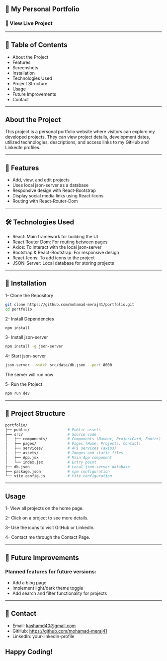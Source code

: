 ## 📝 My Personal Portfolio
### 🚀 View Live Project
---
## 📖 Table of Contents
- About the Project
- Features
- Screenshots
- Installation
- Technologies Used
- Project Structure
- Usage
- Future Improvements
- Contact

---

## About the Project
This project is a personal portfolio website where visitors can explore my developed projects. They can view project details, development dates, utilized technologies, descriptions, and access links to my GitHub and LinkedIn profiles.

---
## 🎯 Features
- Add, view, and edit projects
- Uses local json-server as a database
- Responsive design with React-Bootstrap
- Display social media links using React-Icons
- Routing with React-Router-Dom

---

## 🛠 Technologies Used
- React: Main framework for building the UI
- React Router Dom: For routing between pages
- Axios: To interact with the local json-server
- Bootstrap & React-Bootstrap: For responsive design
- React-Icons: To add icons to the project
- JSON-Server: Local database for storing projects

---

## 🚀 Installation
1- Clone the Repository
```bash
git clone https://github.com/mohamad-meraj41/portfolio.git
cd portfolio
```
2- Install Dependencies
```bash
npm install
```
3- Install json-server
```bash
npm install -g json-server
```
4- Start json-server 
```bash
json-server --watch src/data/db.json --port 8000
```
The server will run now

5- Run the Ptoject
```bash
npm run dev
```

---

## 📂 Project Structure
```bash
portfolio/
├── public/                 # Public assets
├── src/                    # Source code
│   ├── components/         # Components (Navbar, ProjectCard, Footer)
│   ├── pages/              # Pages (Home, Projects, Contact)
│   ├── services/           # API services (axios)
│   ├── assets/             # Images and static files
│   ├── App.jsx             # Main App component
│   └── index.jsx           # Entry point
├── db.json                 # Local json-server database
├── package.json            # npm configuration
└── vite.config.js          # Vite configuration

```
---

## Usage
1- View all projects on the home page.

2- Click on a project to see more details.

3- Use the icons to visit GitHub or LinkedIn.

4- Contact me through the Contact Page.

--- 
## 🚧 Future Improvements
### Planned features for future versions:

- Add a blog page
- Implement light/dark theme toggle
- Add search and filter functionality for projects

---

## 📧 Contact
- Email: kashamd40@gmail.com
- GitHub: https://github.com/mohamad-meraj41
- LinkedIn: your-linkedin-profile

## Happy Coding!